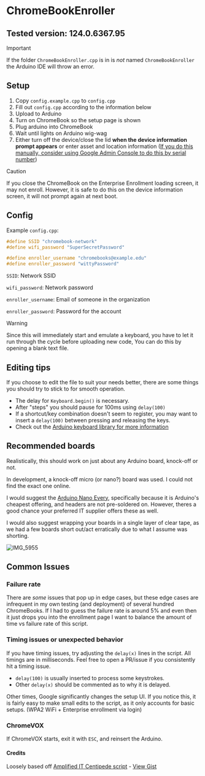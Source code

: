 # ChromeBookEnroller

## Tested version: 124.0.6367.95

> [!IMPORTANT]  
> If the folder `ChromeBookEnroller.cpp` is in is *not* named `ChromeBookEnroller` the Arduino IDE will throw an error.

## Setup

1. Copy `config.example.cpp` to `config.cpp`
2. Fill out `config.cpp` according to the information below
3. Upload to Arduino
4. Turn on ChromeBook so the setup page is shown
5. Plug arduino into ChromeBook
6. Wait until lights on Arduino wig-wag
7. Either turn off the device/close the lid **when the device information prompt appears** or enter asset and location information ([If you do this manually, consider using Google Admin Console to do this by serial number](https://arreya.com/kb/assign-asset-id/))

> [!CAUTION]  
> If you close the ChromeBook on the Enterprise Enrollment loading screen, it may not enroll. However, it is safe to do this on the device information screen, it will not prompt again at next boot.

## Config

Example `config.cpp`:

```cpp
#define SSID "chromebook-network"
#define wifi_password "SuperSecretPassword"

#define enroller_username "chromebooks@example.edu"
#define enroller_password "wittyPassword"
```

`SSID`: Network SSID

`wifi_password`: Network password

`enroller_username`: Email of someone in the organization

`enroller_password`: Password for the account

> [!WARNING]  
> Since this will immediately start and emulate a keyboard, you have to let it run through the cycle before uploading new code, You can do this by opening a blank text file.

## Editing tips

If you choose to edit the file to suit your needs better, there are some things you should try to stick to for smooth operation.

- The delay for `Keyboard.begin()` is necessary.
- After "steps" you should pause for 100ms using `delay(100)`
- If a shortcut/key combination doesn't seem to register, you may want to insert a `delay(100)` between pressing and releasing the keys.
- Check out the [Arduino keyboard library for more information](https://www.arduino.cc/reference/en/language/functions/usb/keyboard/)

## Recommended boards

Realistically, this should work on just about any Arduino board, knock-off or not.

In development, a knock-off micro (or nano?) board was used. I could not find the exact one online.

I would suggest the [Arduino Nano Every](https://store-usa.arduino.cc/products/arduino-nano-every), specifically because it is Arduino's cheapest offering, and headers are not pre-soldered on. However, theres a good chance your preferred IT supplier offers these as well.

I would also suggest wrapping your boards in a single layer of clear tape, as we had a few boards short out/act erratically due to what I assume was shorting.

![IMG_5955](https://github.com/user-attachments/assets/75db2c51-b74e-45c1-b198-c7d6b42c768c)

## Common Issues

### Failure rate

There are *some* issues that pop up in edge cases, but these edge cases are infrequent in my own testing (and deployment) of several hundred ChromeBooks. If I had to guess the failure rate is around 5% and even then it just drops you into the enrollment page
I want to balance the amount of time vs failure rate of this script.

### Timing issues or unexpected behavior

If you have timing issues, try adjusting the `delay(x)` lines in the script. All timings are in milliseconds. Feel free to open a PR/issue if you consistently hit a timing issue.

- `delay(100)` is usually inserted to process some keystrokes.
- Other `delay(x)` should be commented as to why it is delayed.

Other times, Google significantly changes the setup UI. If you notice this, it is fairly easy to make small edits to the script, as it only accounts for basic setups. (WPA2 WiFi + Enterprise enrollment via login)

### ChromeVOX

If ChromeVOX starts, exit it with `ESC`, and reinsert the Arduino.

#### Credits

Loosely based off [Amplified IT Centipede script](https://www.amplifiedit.com/centipede/) - [View Gist](https://gist.github.com/SomeAspy/f40418b16cd3f2bcd0fe12be94a3a0cf)
